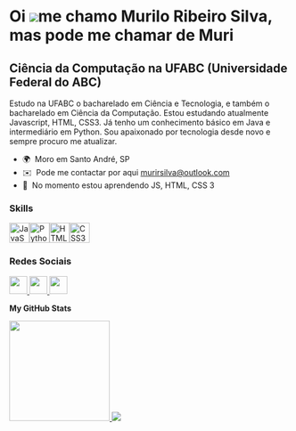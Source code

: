Oi ![](https://user-images.githubusercontent.com/18350557/176309783-0785949b-9127-417c-8b55-ab5a4333674e.gif)me chamo Murilo Ribeiro Silva, mas pode me chamar de Muri
====================================================================================================================================================================

Ciência da Computação na UFABC (Universidade Federal do ABC)
-------------------------------------------------------------

Estudo na UFABC o bacharelado em Ciência e Tecnologia, e também o bacharelado em Ciência da Computação.  Estou estudando atualmente Javascript, HTML, CSS3. Já tenho um conhecimento básico em Java e intermediário em Python. Sou apaixonado por tecnologia desde novo e sempre procuro me atualizar.

* 🌍  Moro em Santo André, SP
* ✉️  Pode me contactar por aqui [murirsilva@outlook.com](mailto:murirsilva@outlook.com)
* 🧠  No momento estou aprendendo JS, HTML, CSS 3

### Skills


<p align="left">
<a href="https://developer.mozilla.org/en-US/docs/Web/JavaScript" target="_blank" rel="noreferrer"><img src="https://raw.githubusercontent.com/danielcranney/readme-generator/main/public/icons/skills/javascript-colored.svg" width="36" height="36" alt="JavaScript" /></a><a href="https://www.python.org/" target="_blank" rel="noreferrer"><img src="https://raw.githubusercontent.com/danielcranney/readme-generator/main/public/icons/skills/python-colored.svg" width="36" height="36" alt="Python" /></a><a href="https://developer.mozilla.org/en-US/docs/Glossary/HTML5" target="_blank" rel="noreferrer"><img src="https://raw.githubusercontent.com/danielcranney/readme-generator/main/public/icons/skills/html5-colored.svg" width="36" height="36" alt="HTML5" /></a><a href="https://www.w3.org/TR/CSS/#css" target="_blank" rel="noreferrer"><img src="https://raw.githubusercontent.com/danielcranney/readme-generator/main/public/icons/skills/css3-colored.svg" width="36" height="36" alt="CSS3" /></a>
</p>


### Redes Sociais

<p align="left"> <a href="https://www.github.com/MuriScode" target="_blank" rel="noreferrer"> <picture> <source media="(prefers-color-scheme: dark)" srcset="https://raw.githubusercontent.com/danielcranney/readme-generator/main/public/icons/socials/github-dark.svg" /> <source media="(prefers-color-scheme: light)" srcset="https://raw.githubusercontent.com/danielcranney/readme-generator/main/public/icons/socials/github.svg" /> <img src="https://raw.githubusercontent.com/danielcranney/readme-generator/main/public/icons/socials/github.svg" width="32" height="32" /> </picture> </a> <a href="http://www.instagram.com/rsilvamurilo" target="_blank" rel="noreferrer"> <picture> <source media="(prefers-color-scheme: dark)" srcset="undefined" /> <source media="(prefers-color-scheme: light)" srcset="https://raw.githubusercontent.com/danielcranney/readme-generator/main/public/icons/socials/instagram.svg" /> <img src="https://raw.githubusercontent.com/danielcranney/readme-generator/main/public/icons/socials/instagram.svg" width="32" height="32" /> </picture> </a> <a href="https://www.linkedin.com/in/murilo-ribeiro-silva/" target="_blank" rel="noreferrer"> <picture> <source media="(prefers-color-scheme: dark)" srcset="https://raw.githubusercontent.com/danielcranney/readme-generator/main/public/icons/socials/linkedin-dark.svg" /> <source media="(prefers-color-scheme: light)" srcset="https://raw.githubusercontent.com/danielcranney/readme-generator/main/public/icons/socials/linkedin.svg" /> <img src="https://raw.githubusercontent.com/danielcranney/readme-generator/main/public/icons/socials/linkedin.svg" width="32" height="32" /> </picture> </a></p>



<b>My GitHub Stats</b>

<div>
<a href="https://github.com/MuriScode">
<img loading="lazy" height="180em" src="https://github-readme-stats.vercel.app/api/top-langs/?username=MuriScode&layout=donut-vertical&langs_count=7&theme=transparent"/>
<img loading="lazy" src="https://github-readme-stats.vercel.app/api?username=MuriScode&show_icons=true&theme=transparent&include_all_commits=true&count_private=true"/>
</div>

